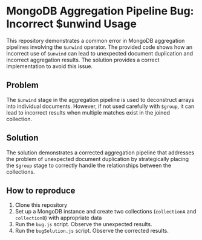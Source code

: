 # MongoDB Aggregation Pipeline Bug: Incorrect $unwind Usage

This repository demonstrates a common error in MongoDB aggregation pipelines involving the `$unwind` operator.  The provided code shows how an incorrect use of `$unwind` can lead to unexpected document duplication and incorrect aggregation results.  The solution provides a correct implementation to avoid this issue.

## Problem

The `$unwind` stage in the aggregation pipeline is used to deconstruct arrays into individual documents.  However, if not used carefully with `$group`, it can lead to incorrect results when multiple matches exist in the joined collection.

## Solution

The solution demonstrates a corrected aggregation pipeline that addresses the problem of unexpected document duplication by strategically placing the `$group` stage to correctly handle the relationships between the collections.

## How to reproduce

1. Clone this repository
2. Set up a MongoDB instance and create two collections (`collectionA` and `collectionB`) with appropriate data
3. Run the `bug.js` script.  Observe the unexpected results.
4. Run the `bugSolution.js` script. Observe the corrected results.
